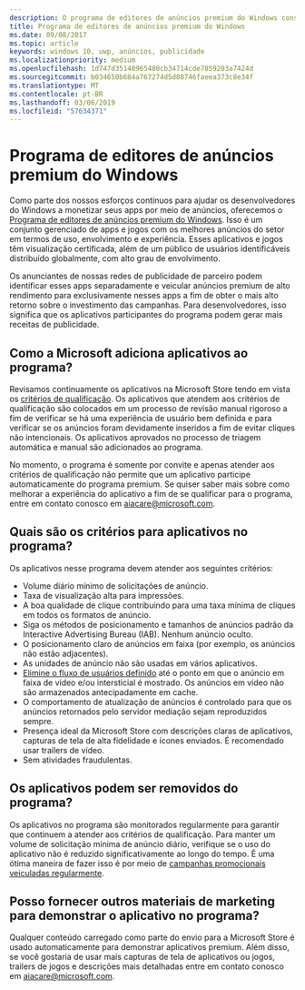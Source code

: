 ```yaml
---
description: O programa de editores de anúncios premium do Windows consiste em um conjunto administrado de aplicativos habilitados para anúncios que as redes de anúncios de parceiros podem usar para veicular anúncios premium de alto-rendimento. Os aplicativos nesse programa são os melhores do setor em termos de uso, envolvimento e experiência.
title: Programa de editores de anúncios premium do Windows
ms.date: 09/08/2017
ms.topic: article
keywords: windows 10, uwp, anúncios, publicidade
ms.localizationpriority: medium
ms.openlocfilehash: 1d747d35148965480cb34714cde7859203a7424d
ms.sourcegitcommit: b034650b684a767274d5d88746faeea373c8e34f
ms.translationtype: MT
ms.contentlocale: pt-BR
ms.lasthandoff: 03/06/2019
ms.locfileid: "57634371"
---
```

# <a name="windows-premium-ads-publishers-program"></a>Programa de editores de anúncios premium do Windows

Como parte dos nossos esforços contínuos para ajudar os desenvolvedores do Windows a monetizar seus apps por meio de anúncios, oferecemos o [Programa de editores de anúncios premium do Windows](https://www.windowspremiumapps.com). Isso é um conjunto gerenciado de apps e jogos com os melhores anúncios do setor em termos de uso, envolvimento e experiência. Esses aplicativos e jogos têm visualização certificada, além de um público de usuários identificáveis distribuído globalmente, com alto grau de envolvimento.

Os anunciantes de nossas redes de publicidade de parceiro podem identificar esses apps separadamente e veicular anúncios premium de alto rendimento para exclusivamente nesses apps a fim de obter o mais alto retorno sobre o investimento das campanhas. Para desenvolvedores, isso significa que os aplicativos participantes do programa podem gerar mais receitas de publicidade.

## <a name="how-does-microsoft-add-apps-to-this-program"></a>Como a Microsoft adiciona aplicativos ao programa? 

Revisamos continuamente os aplicativos na Microsoft Store tendo em vista os [critérios de qualificação](#what-are-the-criteria-for-apps-in-the-program). Os aplicativos que atendem aos critérios de qualificação são colocados em um processo de revisão manual rigoroso a fim de verificar se há uma experiência de usuário bem definida e para verificar se os anúncios foram devidamente inseridos a fim de evitar cliques não intencionais. Os aplicativos aprovados no processo de triagem automática e manual são adicionados ao programa.

No momento, o programa é somente por convite e apenas atender aos critérios de qualificação não permite que um aplicativo participe automaticamente do programa premium. Se quiser saber mais sobre como melhorar a experiência do aplicativo a fim de se qualificar para o programa, entre em contato conosco em aiacare@microsoft.com.

## <a name="what-are-the-criteria-for-apps-in-the-program"></a>Quais são os critérios para aplicativos no programa?

Os aplicativos nesse programa devem atender aos seguintes critérios:

* Volume diário mínimo de solicitações de anúncio. 
* Taxa de visualização alta para impressões. 
* A boa qualidade de clique contribuindo para uma taxa mínima de cliques em todos os formatos de anúncio. 
* Siga os métodos de posicionamento e tamanhos de anúncios padrão da Interactive Advertising Bureau (IAB). Nenhum anúncio oculto.
* O posicionamento claro de anúncios em faixa (por exemplo, os anúncios não estão adjacentes).
* As unidades de anúncio não são usadas em vários aplicativos.
* [Elimine o fluxo de usuários definido](https://blogs.windows.com/buildingapps/2017/08/31/best-practices-using-video-ads-windows-apps/) até o ponto em que o anúncio em faixa de vídeo e/ou intersticial é mostrado. Os anúncios em vídeo não são armazenados antecipadamente em cache. 
* O comportamento de atualização de anúncios é controlado para que os anúncios retornados pelo servidor mediação sejam reproduzidos sempre.
* Presença ideal da Microsoft Store com descrições claras de aplicativos, capturas de tela de alta fidelidade e ícones enviados. É recomendado usar trailers de vídeo.
* Sem atividades fraudulentas.

## <a name="can-apps-get-removed-from-the-program"></a>Os aplicativos podem ser removidos do programa?

Os aplicativos no programa são monitorados regularmente para garantir que continuem a atender aos critérios de qualificação. Para manter um volume de solicitação mínima de anúncio diário, verifique se o uso do aplicativo não é reduzido significativamente ao longo do tempo. É uma ótima maneira de fazer isso é por meio de [campanhas promocionais veiculadas regularmente](https://developer.microsoft.com/en-us/store/promote-your-apps).

## <a name="can-i-provide-additional-marketing-material-to-showcase-my-app-in-the-program"></a>Posso fornecer outros materiais de marketing para demonstrar o aplicativo no programa? 

Qualquer conteúdo carregado como parte do envio para a Microsoft Store é usado automaticamente para demonstrar aplicativos premium. Além disso, se você gostaria de usar mais capturas de tela de aplicativos ou jogos, trailers de jogos e descrições mais detalhadas entre em contato conosco em aiacare@microsoft.com.

